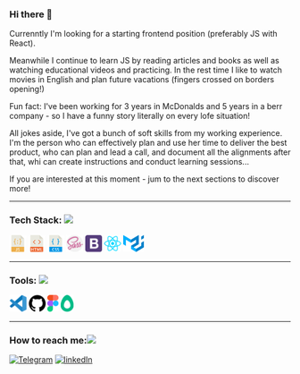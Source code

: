### Hi there 👋

Currenntly I'm looking for a starting frontend position (preferably JS with React).

Meanwhile I continue to learn JS by reading articles and books as well as watching educational videos and practicing.
In the rest time I like to watch movies in English and plan future vacations (fingers crossed on borders opening!)

Fun fact: I've been working for 3 years in McDonalds and 5 years in a berr company - so I have a funny story literally on every lofe situation!

All jokes aside, I've got a bunch of soft skills from my working experience.
I'm the person who can effectively plan and use her time to deliver the best product, who can plan and lead a call, and document all the alignments after that, whi can create instructions and conduct learning sessions...

If you are interested at this moment - jum to the next sections to discover more!
<hr>
<h3>Tech Stack: <img width="30" src="img/girlcomputer.svg"> </h3>

<span><img height="30" title="JavaScript" src="img/javascript.svg"></span>
<span><img height="30" title="HTML5" src="img/html.svg"></span>
<span><img height="30" title="CSS3" src="img/css.svg"></span>
<span><img height="30" title="Sass" src="img/sass.svg"></span>
<span><img height="30" title="Bootstrap" src="img/bootstrap.svg"></span>
<span><img height="30" title="React JS" src="img/reactjs.svg"></span>
<span><img height="30" title="Material ui" src="img/material-ui.svg"></span>
<hr>

**<h3>Tools: <img width="30" src="img/computer.svg"></h3>**
<span><img height="30" title="Visual Studio Code" src="img/visual-studio-code.svg"></span>
<span><img height="30" title="GitHub" src="img/github.svg"></span>
<span><img height="30" title="Figma" src="img/figma.svg"></span>
<span><img height="30" title="Avocode" src="img/avocode.svg"></span>
<hr>

**<h3>How to reach me:<img width="30" src="img/computer.svg"></h3>**
[![Telegram](https://img.shields.io/badge/-Telegram-282928?style=for-the-badge&logo=Telegram&labelColor=D4D5D7)](https://t.me/mbabkina)
[![linkedIn](https://img.shields.io/badge/-linkedIn-282928?style=for-the-badge&logo=linkedIn&labelColor=D4D5D7&logoColor=4CA0F4)](https://www.linkedin.com/in/maryna-babkina/)
 
